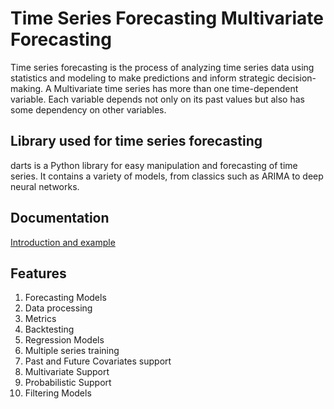 # Time Series Forecasting Multivariate Forecasting

Time series forecasting is the process of analyzing time series data using statistics and modeling to make predictions and inform strategic decision-making. A Multivariate time series has more than one time-dependent variable. Each variable depends not only on its past values but also has some dependency on other variables. 

## Library used for time series forecasting
darts is a Python library for easy manipulation and forecasting of time series. It contains a variety of models, from classics such as ARIMA to deep neural networks.

## Documentation
[Introduction and example](https://pypi.org/project/darts/)

## Features
1. Forecasting Models
2. Data processing
3. Metrics
4. Backtesting
5. Regression Models
6. Multiple series training
7. Past and Future Covariates support
8. Multivariate Support
9. Probabilistic Support
10. Filtering Models
